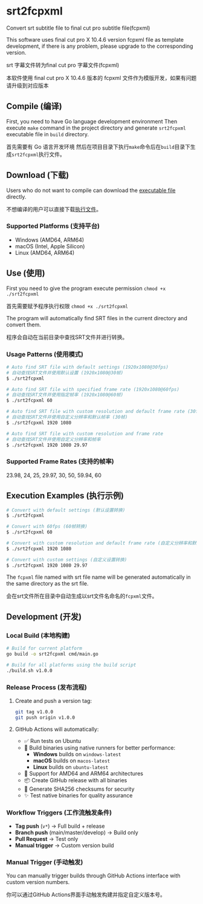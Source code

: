 # srt2fcpxml
Convert srt subtitle file to final cut pro subtitle file(fcpxml)

This software uses final cut pro X 10.4.6 version fcpxml file as template development, if there is any problem, please upgrade to the corresponding version.

srt 字幕文件转为final cut pro 字幕文件(fcpxml)

本软件使用 final cut pro X 10.4.6 版本的 fcpxml 文件作为模版开发，如果有问题请升级到对应版本


## Compile (编译)
First, you need to have Go language development environment
Then execute `make` command in the project directory and generate `srt2fcpxml` executable file in `build` directory.

首先需要有 Go 语言开发环境
然后在项目目录下执行`make`命令后在`build`目录下生成`srt2fcpxml`执行文件。

## Download (下载)
Users who do not want to compile can download the [executable file](https://github.com/334456777/srt2fcpxml/releases) directly.

不想编译的用户可以直接下载[执行文件](https://github.com/334456777/srt2fcpxml/releases)。

### Supported Platforms (支持平台)
- Windows (AMD64, ARM64)
- macOS (Intel, Apple Silicon) 
- Linux (AMD64, ARM64)

## Use (使用)
First you need to give the program execute permission `chmod +x ./srt2fcpxml`

首先需要赋予程序执行权限 `chmod +x ./srt2fcpxml`

The program will automatically find SRT files in the current directory and convert them.

程序会自动在当前目录中查找SRT文件并进行转换。

### Usage Patterns (使用模式)

```bash
# Auto find SRT file with default settings (1920x1080@30fps)
# 自动查找SRT文件并使用默认设置 (1920x1080@30帧)
$ ./srt2fcpxml

# Auto find SRT file with specified frame rate (1920x1080@60fps)
# 自动查找SRT文件并使用指定帧率 (1920x1080@60帧)
$ ./srt2fcpxml 60

# Auto find SRT file with custom resolution and default frame rate (30fps)
# 自动查找SRT文件并使用自定义分辨率和默认帧率 (30帧)
$ ./srt2fcpxml 1920 1080

# Auto find SRT file with custom resolution and frame rate
# 自动查找SRT文件并使用自定义分辨率和帧率
$ ./srt2fcpxml 1920 1080 29.97
```

### Supported Frame Rates (支持的帧率)
23.98, 24, 25, 29.97, 30, 50, 59.94, 60

## Execution Examples (执行示例)

```bash
# Convert with default settings (默认设置转换)
$ ./srt2fcpxml

# Convert with 60fps (60帧转换)
$ ./srt2fcpxml 60

# Convert with custom resolution and default frame rate (自定义分辨率和默认帧率转换)
$ ./srt2fcpxml 1920 1080

# Convert with custom settings (自定义设置转换)
$ ./srt2fcpxml 1920 1080 29.97
```

The `fcpxml` file named with srt file name will be generated automatically in the same directory as the srt file.

会在srt文件所在目录中自动生成以srt文件名命名的`fcpxml`文件。

## Development (开发)

### Local Build (本地构建)
```bash
# Build for current platform
go build -o srt2fcpxml cmd/main.go

# Build for all platforms using the build script
./build.sh v1.0.0
```

### Release Process (发布流程)
1. Create and push a version tag:
   ```bash
   git tag v1.0.0
   git push origin v1.0.0
   ```

2. GitHub Actions will automatically:
   - ✅ Run tests on Ubuntu
   - 🔨 Build binaries using native runners for better performance:
     - **Windows** builds on `windows-latest`
     - **macOS** builds on `macos-latest` 
     - **Linux** builds on `ubuntu-latest`
   - 🎯 Support for AMD64 and ARM64 architectures
   - 📦 Create GitHub release with all binaries
   - 🔐 Generate SHA256 checksums for security
   - ✨ Test native binaries for quality assurance

### Workflow Triggers (工作流触发条件)
- **Tag push** (`v*`) → Full build + release
- **Branch push** (main/master/develop) → Build only 
- **Pull Request** → Test only
- **Manual trigger** → Custom version build

### Manual Trigger (手动触发)
You can manually trigger builds through GitHub Actions interface with custom version numbers.

你可以通过GitHub Actions界面手动触发构建并指定自定义版本号。
